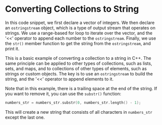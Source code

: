 # Converting Collections to String
In this code snippet, we first declare a vector of integers. We then declare an `ostringstream` object, which is a type of output stream that operates on strings. We use a range-based for loop to iterate over the vector, and the '<<' operator to append each number to the `ostringstream`. Finally, we use the `str()` member function to get the string from the `ostringstream`, and print it.

This is a basic example of converting a collection to a string in C++. The same principle can be applied to other types of collections, such as lists, sets, and maps, and to collections of other types of elements, such as strings or custom objects. The key is to use an `ostringstream` to build the string, and the '<<' operator to append elements to it.

Note that in this example, there is a trailing space at the end of the string. If you want to remove it, you can use the `substr()` function:

```cpp
numbers_str = numbers_str.substr(0, numbers_str.length() - 1);
```

This will create a new string that consists of all characters in `numbers_str` except the last one.